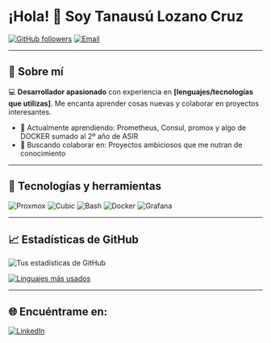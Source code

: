 # ¡Hola! 👋 Soy Tanausú Lozano Cruz

[![GitHub followers](https://img.shields.io/github/followers/TanausuAXCE?label=Seguidores&style=social)](https://github.com/TanausuAXCE)
[![Email](https://img.shields.io/badge/Email-Contactarme-red)](mailto:tanausu.lozano.cruz05@gmail.com)

---

## 🚀 Sobre mí

💻 **Desarrollador apasionado** con experiencia en **[lenguajes/tecnologías que utilizas]**. Me encanta aprender cosas nuevas y colaborar en proyectos interesantes.

- 🌱 Actualmente aprendiendo: Prometheus, Consul, promox y algo de DOCKER sumado al 2º año de ASIR
- 👯 Buscando colaborar en: Proyectos ambiciosos que me nutran de conocimiento


---

## 🔧 Tecnologías y herramientas

![Proxmox](https://img.shields.io/badge/Proxmox-E57000?style=flat-square&logo=proxmox&logoColor=white)
![Cubic](https://img.shields.io/badge/Cubic-0078D6?style=flat-square&logo=cubic&logoColor=white)
![Bash](https://img.shields.io/badge/Bash-4EAA25?style=flat-square&logo=gnubash&logoColor=white)
![Docker](https://img.shields.io/badge/Docker-2496ED?style=flat-square&logo=docker&logoColor=white)
![Grafana](https://img.shields.io/badge/Grafana-F46800?style=flat-square&logo=grafana&logoColor=white)

---

## 📈 Estadísticas de GitHub

![Tus estadísticas de GitHub](https://github-readme-stats.vercel.app/api?username=TanausuAXCE&show_icons=true&theme=radical)

[![Linguajes más usados](https://github-readme-stats.vercel.app/api/top-langs/?username=TanausuAXCE&layout=compact&theme=radical)](https://github.com/anuraghazra/github-readme-stats)

---

## 🌐 Encuéntrame en:

[![LinkedIn](https://img.shields.io/badge/LinkedIn-blue?style=flat-square&logo=linkedin&logoColor=white)](https://www.linkedin.com/in/tanausú-lozano-cruz-6b7657305/)


